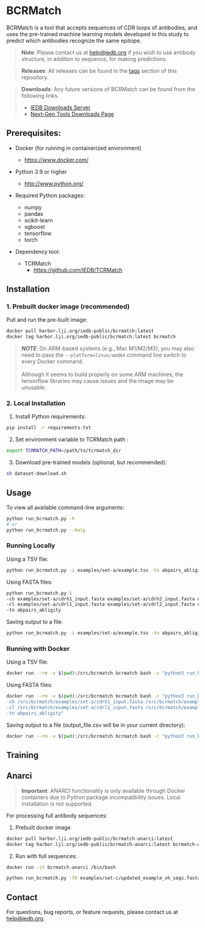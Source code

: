 # BCRMatch

BCRMatch is a tool that accepts sequences of CDR loops of antibodies, and uses the pre-trained machine learning models developed in this study to predict which antibodies recognize the same epitope.

> **Note**: Please contact us at help@iedb.org if you wish to use antibody structure, in addition to sequence, for making predictions.

> **Releases**: All releases can be found in the [tags](https://github.com/IEDB/BCRMatch/tags) section of this repository.

> **Downloads**: Any future versions of BCRMatch can be found from the following links.
> - [IEDB Downloads Server](https://downloads.iedb.org/tools/bcrmatch/)
> - [Next-Gen Tools Downloads Page](https://nextgen-tools.iedb.org/download-all)


## Prerequisites:

+ Docker (for running in containerized environment)
  * https://www.docker.com/

+ Python 3.9 or higher
  * http://www.python.org/

+ Required Python packages:
  * numpy
  * pandas
  * scikit-learn
  * xgboost
  * tensorflow
  * torch

+ Dependency tool:
  * TCRMatch 
    * https://github.com/IEDB/TCRMatch



## Installation

### 1. Prebuilt docker image (recommended)

Pull and run the pre-built image:

```bash
docker pull harbor.lji.org/iedb-public/bcrmatch:latest
docker tag harbor.lji.org/iedb-public/bcrmatch:latest bcrmatch
```

> **_NOTE_**: On ARM-based systems (e.g., Mac M1/M2/M3), you may also need to pass the ``--platform=linux/amd64`` command line switch to every Docker command.<br><br>Although it seems to build properly on some ARM machines, the tensorflow libraries may cause issues and the image may be unusable.

### 2. Local Installation

1. Install Python requirements:
```bash
pip install -r requirements.txt
```

2. Set environment variable to TCRMatch path :
```bash
export TCRMATCH_PATH=/path/to/tcrmatch_dir
```

3. Download pre-trained models (optional, but recommended):
```bash
sh dataset-download.sh
```

## Usage

To view all available command-line arguments:
```bash
python run_bcrmatch.py -h
# or
python run_bcrmatch.py --help
```

### Running Locally

Using a TSV file:
```bash
python run_bcrmatch.py -i examples/set-a/example.tsv -tn abpairs_abligity
```

Using FASTA files:
```bash
python run_bcrmatch.py \
-ch examples/set-a/cdrh1_input.fasta examples/set-a/cdrh2_input.fasta examples/set-a/cdrh3_input.fasta \
-cl examples/set-a/cdrl1_input.fasta examples/set-a/cdrl2_input.fasta examples/set-a/cdrl3_input.fasta \
-tn abpairs_abligity
```

Saving output to a file:
```bash
python run_bcrmatch.py -i examples/set-a/example.tsv -tn abpairs_abligity -o output_file.csv
```

### Running with Docker

Using a TSV file:
```bash
docker run --rm -v $(pwd):/src/bcrmatch bcrmatch bash -c "python3 run_bcrmatch.py -i /src/bcrmatch/examples/set-a/example.tsv -tn abpairs_abligity"
```

Using FASTA files:
```bash
docker run --rm -v $(pwd):/src/bcrmatch bcrmatch bash -c "python3 run_bcrmatch.py \
-ch /src/bcrmatch/examples/set-a/cdrh1_input.fasta /src/bcrmatch/examples/set-a/cdrh2_input.fasta /src/bcrmatch/examples/set-a/cdrh3_input.fasta \
-cl /src/bcrmatch/examples/set-a/cdrl1_input.fasta /src/bcrmatch/examples/set-a/cdrl2_input.fasta /src/bcrmatch/examples/set-a/cdrl3_input.fasta \
-tn abpairs_abligity"
```

Saving output to a file (output_file.csv will be in your current directory):
```bash
docker run --rm -v $(pwd):/src/bcrmatch bcrmatch bash -c "python3 run_bcrmatch.py -i /src/bcrmatch/examples/set-a/example.tsv -tn abpairs_abligity -o /src/bcrmatch/output_file.csv"
```

## Training

## Anarci

> **Important**: ANARCI functionality is only available through Docker containers due to Python package incompatibility issues. Local installation is not supported.

For processing full antibody sequences:

1. Prebuilt docker image
```bash
docker pull harbor.lji.org/iedb-public/bcrmatch-anarci:latest
docker tag harbor.lji.org/iedb-public/bcrmatch-anarci:latest bcrmatch-anarci
```

2. Run with full sequences:
```bash
docker run -it bcrmatch-anarci /bin/bash

python run_bcrmatch.py -fh examples/set-c/updated_example_vh_seqs.fasta -fl examples/set-c/updated_example_vl_seqs.fasta -tn abpairs_abligity
```

## Contact

For questions, bug reports, or feature requests, please contact us at help@iedb.org.
